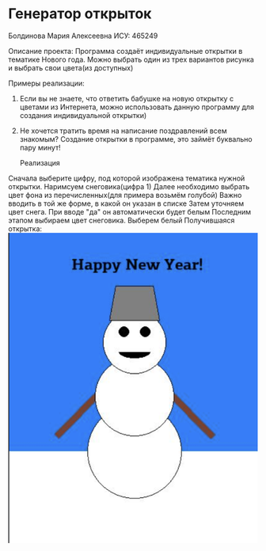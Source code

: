 # Генератор открыток

Болдинова Мария Алексеевна
ИСУ:
465249

Описание проекта:
Программа создаёт индивидуальные открытки в тематике Нового года. Можно выбрать один из трех вариантов рисунка и выбрать свои цвета(из доступных)

Примеры реализации:
1) Если вы не знаете, что ответить бабушке на новую открытку с цветами из Интернета, можно использовать данную программу для создания индивидуальной открытки)
2) Не хочется тратить время на написание поздравлений всем знакомым? Создание открытки в программе, это займёт буквально пару минут!

   Реализация

Сначала выберите цифру, под которой изображена тематика нужной открытки. Наримсуем снеговика(цифра 1)
Далее необходимо выбрать цвет фона из перечисленных(для примера возьмём голубой)
Важно вводить в той же форме, в какой он указан в списке
Затем уточняем цвет снега. При вводе "да" он автоматически будет белым
Последним этапом выбираем цвет снеговика. Выберем белый
Получившаяся открытка: ![alt text](https://github.com/mariabold/project_1/blob/main/result.png?raw=true)
